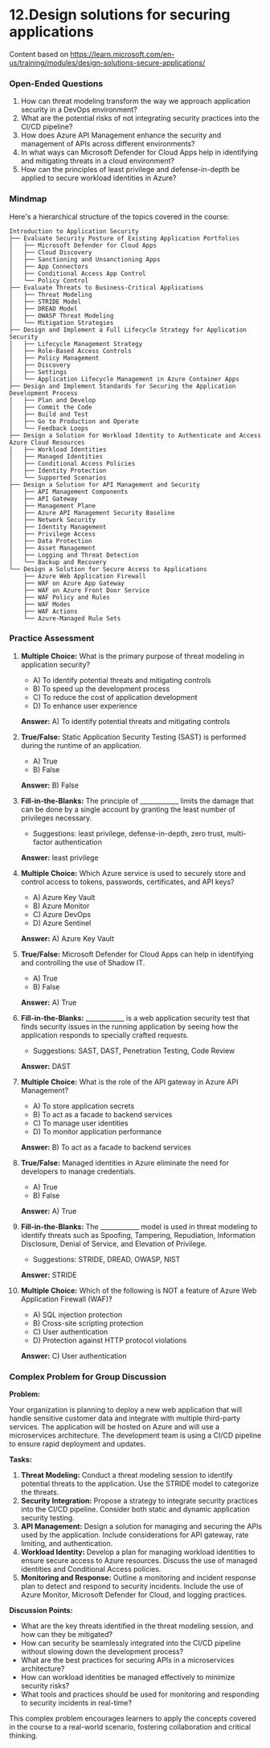 # 12.Design solutions for securing applications

Content based on https://learn.microsoft.com/en-us/training/modules/design-solutions-secure-applications/

### Open-Ended Questions

1. How can threat modeling transform the way we approach application security in a DevOps environment?
2. What are the potential risks of not integrating security practices into the CI/CD pipeline?
3. How does Azure API Management enhance the security and management of APIs across different environments?
4. In what ways can Microsoft Defender for Cloud Apps help in identifying and mitigating threats in a cloud environment?
5. How can the principles of least privilege and defense-in-depth be applied to secure workload identities in Azure?

### Mindmap

Here's a hierarchical structure of the topics covered in the course:

```
Introduction to Application Security
├── Evaluate Security Posture of Existing Application Portfolios
│   ├── Microsoft Defender for Cloud Apps
│   ├── Cloud Discovery
│   ├── Sanctioning and Unsanctioning Apps
│   ├── App Connectors
│   ├── Conditional Access App Control
│   └── Policy Control
├── Evaluate Threats to Business-Critical Applications
│   ├── Threat Modeling
│   ├── STRIDE Model
│   ├── DREAD Model
│   ├── OWASP Threat Modeling
│   └── Mitigation Strategies
├── Design and Implement a Full Lifecycle Strategy for Application Security
│   ├── Lifecycle Management Strategy
│   ├── Role-Based Access Controls
│   ├── Policy Management
│   ├── Discovery
│   ├── Settings
│   └── Application Lifecycle Management in Azure Container Apps
├── Design and Implement Standards for Securing the Application Development Process
│   ├── Plan and Develop
│   ├── Commit the Code
│   ├── Build and Test
│   ├── Go to Production and Operate
│   └── Feedback Loops
├── Design a Solution for Workload Identity to Authenticate and Access Azure Cloud Resources
│   ├── Workload Identities
│   ├── Managed Identities
│   ├── Conditional Access Policies
│   ├── Identity Protection
│   └── Supported Scenarios
├── Design a Solution for API Management and Security
│   ├── API Management Components
│   ├── API Gateway
│   ├── Management Plane
│   ├── Azure API Management Security Baseline
│   ├── Network Security
│   ├── Identity Management
│   ├── Privilege Access
│   ├── Data Protection
│   ├── Asset Management
│   ├── Logging and Threat Detection
│   └── Backup and Recovery
└── Design a Solution for Secure Access to Applications
    ├── Azure Web Application Firewall
    ├── WAF on Azure App Gateway
    ├── WAF on Azure Front Door Service
    ├── WAF Policy and Rules
    ├── WAF Modes
    ├── WAF Actions
    └── Azure-Managed Rule Sets
```

### Practice Assessment

1. **Multiple Choice:** What is the primary purpose of threat modeling in application security?
   - A) To identify potential threats and mitigating controls
   - B) To speed up the development process
   - C) To reduce the cost of application development
   - D) To enhance user experience

   **Answer:** A) To identify potential threats and mitigating controls

2. **True/False:** Static Application Security Testing (SAST) is performed during the runtime of an application.
   - A) True
   - B) False

   **Answer:** B) False

3. **Fill-in-the-Blanks:** The principle of ____________ limits the damage that can be done by a single account by granting the least number of privileges necessary.
   - Suggestions: least privilege, defense-in-depth, zero trust, multi-factor authentication

   **Answer:** least privilege

4. **Multiple Choice:** Which Azure service is used to securely store and control access to tokens, passwords, certificates, and API keys?
   - A) Azure Key Vault
   - B) Azure Monitor
   - C) Azure DevOps
   - D) Azure Sentinel

   **Answer:** A) Azure Key Vault

5. **True/False:** Microsoft Defender for Cloud Apps can help in identifying and controlling the use of Shadow IT.
   - A) True
   - B) False

   **Answer:** A) True

6. **Fill-in-the-Blanks:** ____________ is a web application security test that finds security issues in the running application by seeing how the application responds to specially crafted requests.
   - Suggestions: SAST, DAST, Penetration Testing, Code Review

   **Answer:** DAST

7. **Multiple Choice:** What is the role of the API gateway in Azure API Management?
   - A) To store application secrets
   - B) To act as a facade to backend services
   - C) To manage user identities
   - D) To monitor application performance

   **Answer:** B) To act as a facade to backend services

8. **True/False:** Managed identities in Azure eliminate the need for developers to manage credentials.
   - A) True
   - B) False

   **Answer:** A) True

9. **Fill-in-the-Blanks:** The ____________ model is used in threat modeling to identify threats such as Spoofing, Tampering, Repudiation, Information Disclosure, Denial of Service, and Elevation of Privilege.
   - Suggestions: STRIDE, DREAD, OWASP, NIST

   **Answer:** STRIDE

10. **Multiple Choice:** Which of the following is NOT a feature of Azure Web Application Firewall (WAF)?
    - A) SQL injection protection
    - B) Cross-site scripting protection
    - C) User authentication
    - D) Protection against HTTP protocol violations

    **Answer:** C) User authentication

### Complex Problem for Group Discussion

**Problem:**

Your organization is planning to deploy a new web application that will handle sensitive customer data and integrate with multiple third-party services. The application will be hosted on Azure and will use a microservices architecture. The development team is using a CI/CD pipeline to ensure rapid deployment and updates.

**Tasks:**

1. **Threat Modeling:** Conduct a threat modeling session to identify potential threats to the application. Use the STRIDE model to categorize the threats.
2. **Security Integration:** Propose a strategy to integrate security practices into the CI/CD pipeline. Consider both static and dynamic application security testing.
3. **API Management:** Design a solution for managing and securing the APIs used by the application. Include considerations for API gateway, rate limiting, and authentication.
4. **Workload Identity:** Develop a plan for managing workload identities to ensure secure access to Azure resources. Discuss the use of managed identities and Conditional Access policies.
5. **Monitoring and Response:** Outline a monitoring and incident response plan to detect and respond to security incidents. Include the use of Azure Monitor, Microsoft Defender for Cloud, and logging practices.

**Discussion Points:**

- What are the key threats identified in the threat modeling session, and how can they be mitigated?
- How can security be seamlessly integrated into the CI/CD pipeline without slowing down the development process?
- What are the best practices for securing APIs in a microservices architecture?
- How can workload identities be managed effectively to minimize security risks?
- What tools and practices should be used for monitoring and responding to security incidents in real-time?

This complex problem encourages learners to apply the concepts covered in the course to a real-world scenario, fostering collaboration and critical thinking.